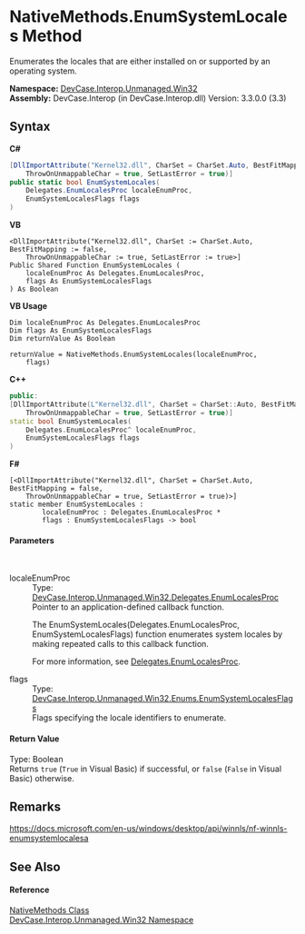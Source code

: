 # NativeMethods.EnumSystemLocales Method 
 

Enumerates the locales that are either installed on or supported by an operating system.

**Namespace:**&nbsp;<a href="N_DevCase_Interop_Unmanaged_Win32">DevCase.Interop.Unmanaged.Win32</a><br />**Assembly:**&nbsp;DevCase.Interop (in DevCase.Interop.dll) Version: 3.3.0.0 (3.3)

## Syntax

**C#**<br />
``` C#
[DllImportAttribute("Kernel32.dll", CharSet = CharSet.Auto, BestFitMapping = false, 
	ThrowOnUnmappableChar = true, SetLastError = true)]
public static bool EnumSystemLocales(
	Delegates.EnumLocalesProc localeEnumProc,
	EnumSystemLocalesFlags flags
)
```

**VB**<br />
``` VB
<DllImportAttribute("Kernel32.dll", CharSet := CharSet.Auto, BestFitMapping := false, 
	ThrowOnUnmappableChar := true, SetLastError := true>]
Public Shared Function EnumSystemLocales ( 
	localeEnumProc As Delegates.EnumLocalesProc,
	flags As EnumSystemLocalesFlags
) As Boolean
```

**VB Usage**<br />
``` VB Usage
Dim localeEnumProc As Delegates.EnumLocalesProc
Dim flags As EnumSystemLocalesFlags
Dim returnValue As Boolean

returnValue = NativeMethods.EnumSystemLocales(localeEnumProc, 
	flags)
```

**C++**<br />
``` C++
public:
[DllImportAttribute(L"Kernel32.dll", CharSet = CharSet::Auto, BestFitMapping = false, 
	ThrowOnUnmappableChar = true, SetLastError = true)]
static bool EnumSystemLocales(
	Delegates.EnumLocalesProc^ localeEnumProc, 
	EnumSystemLocalesFlags flags
)
```

**F#**<br />
``` F#
[<DllImportAttribute("Kernel32.dll", CharSet = CharSet.Auto, BestFitMapping = false, 
	ThrowOnUnmappableChar = true, SetLastError = true)>]
static member EnumSystemLocales : 
        localeEnumProc : Delegates.EnumLocalesProc * 
        flags : EnumSystemLocalesFlags -> bool 

```


#### Parameters
&nbsp;<dl><dt>localeEnumProc</dt><dd>Type: <a href="T_DevCase_Interop_Unmanaged_Win32_Delegates_EnumLocalesProc">DevCase.Interop.Unmanaged.Win32.Delegates.EnumLocalesProc</a><br />Pointer to an application-defined callback function. 

 The EnumSystemLocales(Delegates.EnumLocalesProc, EnumSystemLocalesFlags) function enumerates system locales by making repeated calls to this callback function. 

 For more information, see <a href="T_DevCase_Interop_Unmanaged_Win32_Delegates_EnumLocalesProc">Delegates.EnumLocalesProc</a>.</dd><dt>flags</dt><dd>Type: <a href="T_DevCase_Interop_Unmanaged_Win32_Enums_EnumSystemLocalesFlags">DevCase.Interop.Unmanaged.Win32.Enums.EnumSystemLocalesFlags</a><br />Flags specifying the locale identifiers to enumerate.</dd></dl>

#### Return Value
Type: Boolean<br />Returns `true` (`True` in Visual Basic) if successful, or `false` (`False` in Visual Basic) otherwise.

## Remarks
<a href="https://docs.microsoft.com/en-us/windows/desktop/api/winnls/nf-winnls-enumsystemlocalesa" target="_blank">https://docs.microsoft.com/en-us/windows/desktop/api/winnls/nf-winnls-enumsystemlocalesa</a>

## See Also


#### Reference
<a href="T_DevCase_Interop_Unmanaged_Win32_NativeMethods">NativeMethods Class</a><br /><a href="N_DevCase_Interop_Unmanaged_Win32">DevCase.Interop.Unmanaged.Win32 Namespace</a><br />